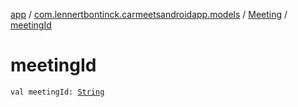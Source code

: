 [app](../../index.md) / [com.lennertbontinck.carmeetsandroidapp.models](../index.md) / [Meeting](index.md) / [meetingId](./meeting-id.md)

# meetingId

`val meetingId: `[`String`](https://kotlinlang.org/api/latest/jvm/stdlib/kotlin/-string/index.html)